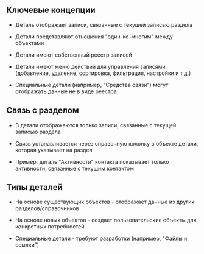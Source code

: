 ## Ключевые концепции

- Деталь отображает записи, связанные с текущей записью раздела

- Детали представляют отношения "один-ко-многим" между объектами

- Детали имеют собственный реестр записей

- Детали имеют меню действий для управления записями (добавление, удаление, сортировка, фильтрация, настройки и т.д.)

- Специальные детали (например, "Средства связи") могут отображать данные не в виде реестра

## Связь с разделом

- В детали отображаются только записи, связанные с текущей записью раздела

- Связь устанавливается через справочную колонку в объекте детали, которая указывает на раздел

- Пример: деталь "Активности" контакта показывает только активности, связанные с текущим контактом

## Типы деталей

- На основе существующих объектов - отображает данные из других разделов/справочников

- На основе новых объектов - создает пользовательские объекты для конкретных потребностей

- Специальные детали - требуют разработки (например, "Файлы и ссылки")